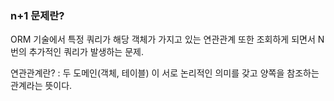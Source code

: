 ### n+1 문제란?
ORM 기술에서 특정 쿼리가 해당 객체가 가지고 있는 연관관계 또한 조회하게 되면서 N번의 추가적인 쿼리가 발생하는 문제.

연관관계란?
: 두 도메인(객체, 테이블) 이 서로 논리적인 의미를 갖고 양쪽을 참조하는 관계라는 뜻이다.
